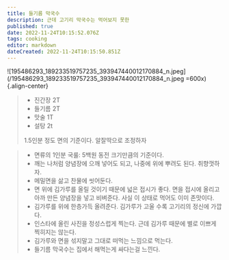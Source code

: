 ```yaml
---
title: 들기름 막국수
description: 근데 고기리 막국수는 먹어보지 못한
published: true
date: 2022-11-24T10:15:52.076Z
tags: cooking
editor: markdown
dateCreated: 2022-11-24T10:15:50.851Z
---
```


![195486293_189233519757235_393947440012170884_n.jpeg](/195486293_189233519757235_393947440012170884_n.jpeg =600x){.align-center}

> - 진간장 2T
> - 들기름 2T
> - 맛술 1T
> - 설탕 2t
>
> 1.5인분 정도 면의 기준이다. 알잘딱으로 조정하자

> - 면류의 1인분 국룰: 5백원 동전 크기만큼의 기준이다.
> - 깨는 나처럼 양념장에 으깨 넣어도 되고, 나중에 위에 뿌려도 된다. 취향껏하자.
> - 메밀면을 삶고 찬물에 씻어둔다.
> - 면 위에 김가루를 올릴 것이기 때문에 넓은 접시가 좋다. 면을 접시에 올리고 아까 만든 양념장을 넣고 비벼준다. 사실 이 상태로 먹어도 이미 존맛이다.
> - 김가루를 위에 한층가득 올려준다. 김가루가 고울 수록 고기리의 정신에 가깝다.
> - 인스타에 올린 사진을 정성스럽게 찍는다. 근데 김가루 때문에 별로 이쁘게 찍히지는 않는다.
> - 김가루와 면을 섞지말고 그대로 떠먹는 느낌으로 먹는다.
> - 들기름 막국수는 집에서 해먹는게 싸다는걸 느낀다.
